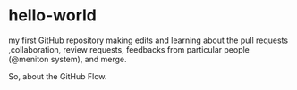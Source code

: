 # hello-world
my first GitHub repository
making edits and learning about the pull requests ,collaboration, review requests, feedbacks from particular people (@meniton system),
and merge.

So, about the GitHub Flow.
